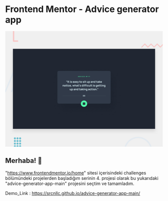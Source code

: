 # Frontend Mentor - Advice generator app

![Design preview for the Advice generator app coding challenge](./src/ChallangerProject/design/desktop-preview.jpg)


## Merhaba! 👋
"https://www.frontendmentor.io/home" sitesi içerisindeki challenges bölümündeki projelerden başladığım serinin 4. projesi olarak bu yukarıdaki "advice-generator-app-main" projesini seçtim ve tamamladım.  
  
  Demo_Link : https://srcnllc.github.io/advice-generator-app-main/
